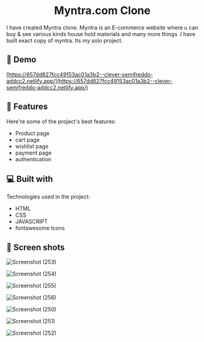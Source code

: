 <h1 align="center" id="title">Myntra.com Clone</h1>

<p id="description">I have created Myntra clone. Myntra is an E-commerce website where u can buy &amp; see various kinds house hold materials and many more things .I have built exact copy of myntra. Its my solo project.</p>

<h2>🚀 Demo</h2>

[https://657dd827fcc49153ac01a3b2--clever-semifreddo-addcc2.netlify.app/](https://657dd827fcc49153ac01a3b2--clever-semifreddo-addcc2.netlify.app/)

  
  
<h2>🧐 Features</h2>

Here're some of the project's best features:

*   Product page
*   cart page
*   wishlist page
*   payment page
*   authentication

  
  
<h2>💻 Built with</h2>

Technologies used in the project:

*   HTML
*   CSS
*   JAVASCRIPT
*   fontawesome Icons

  
<h2>📸 Screen shots</h2>

![Screenshot (253)](https://github.com/dhanshree304/Myntra_website_Clone/assets/121458410/c677f3bb-5743-40cf-91c5-b98bed45188d)

![Screenshot (254)](https://github.com/dhanshree304/Myntra_website_Clone/assets/121458410/80a866ba-f015-4b19-bc29-9c5430827ac8)

![Screenshot (255)](https://github.com/dhanshree304/Myntra_website_Clone/assets/121458410/82716b67-4649-424e-99be-85106e7b02b9)

![Screenshot (256)](https://github.com/dhanshree304/Myntra_website_Clone/assets/121458410/418b5102-5f7f-41bc-9b58-579202299124)

![Screenshot (250)](https://github.com/dhanshree304/Myntra_website_Clone/assets/121458410/e6076b20-6ce7-4315-abb5-4d2c3eed52fc)

![Screenshot (251)](https://github.com/dhanshree304/Myntra_website_Clone/assets/121458410/4f8d46b3-09c3-496b-81e9-c80a02e6863b)

![Screenshot (252)](https://github.com/dhanshree304/Myntra_website_Clone/assets/121458410/c74c83f8-436d-4648-8dc6-5c3b6961bc0a)

